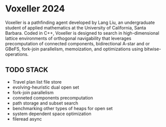 # Voxeller 2024

Voxeller is a pathfinding agent developed by Lang Liu, an undergraduate student of applied mathematics at the University of California, Santa Barbara. Coded in C++, Voxeller is designed to search in high-dimensional lattice environments of orthogonal navigability that leverages precomputation of connected components, bidirectional A-star and or GBeFS, fork-join parallelism, memoization, and optimizations using bitwise-operations.

## TODO STACK

- Travel plan list file store
- evolving-heuristic dual open set
- fork-join parallelism
- conneted components precomputation
- path storage and subset search
- benchmarking other types of heaps for open set
- system dependent space optimization
- fileread async
